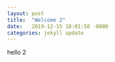 ```yaml
---
layout: post
title:  "Welcome 2"
date:   2019-12-15 18:01:58 -0800
categories: jekyll update
---
```

hello 2

